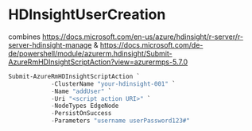 # HDInsightUserCreation

combines https://docs.microsoft.com/en-us/azure/hdinsight/r-server/r-server-hdinsight-manage & https://docs.microsoft.com/de-de/powershell/module/azurerm.hdinsight/Submit-AzureRmHDInsightScriptAction?view=azurermps-5.7.0 

```PowerShell
Submit-AzureRmHDInsightScriptAction `
            -ClusterName "your-hdinsight-001" `
            -Name "addUser" `
            -Uri "<script action URI>" `
            -NodeTypes EdgeNode 
            -PersistOnSuccess
            -Parameters "username userPassword123#"
```